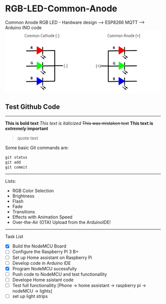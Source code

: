 # RGB-LED-Common-Anode
Common Anode RGB LED - Hardware design --> ESP8266 MQTT --> Arduino INO code
![alt text](https://github.com/wronched/RGB-LED-Common-Anode/blob/master/ReadMe_Pictures/rgb-led.png)
## Test Github Code
-------------------------------------------
**This is bold text**
*This text is italicized*
~~This was mistaken text~~
**This text is _extremely_ important**
> quote text

Some basic Git commands are:
```
git status
git add
git commit

```
------------------------------------------
Lists:
- RGB Color Selection
- Brightness
- Flash
- Fade
- Transitions
- Effects with Animation Speed
- Over-the-Air (OTA) Upload from the ArduinoIDE!
-------------------------------------------

Task List
- [x] Build the NodeMCU Board
- [ ] Configure the Raspberry Pi 3 B+
- [ ] Set up Home assistant on Raspberry Pi
- [ ] Develop code in Arduino IDE
- [x] Program NodeMCU sucessfully
- [ ] Push code to NodeMCU and test functionallity
- [ ] Develope Home ssistant code
- [ ] Test full functionallity [Phone -> home assistant -> raspberry pi -> nodeMCU -> lights]
- [ ] set up light strips
